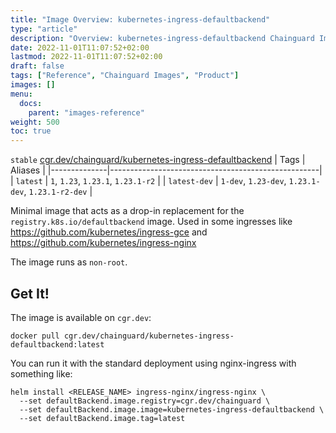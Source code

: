 ```yaml
---
title: "Image Overview: kubernetes-ingress-defaultbackend"
type: "article"
description: "Overview: kubernetes-ingress-defaultbackend Chainguard Images"
date: 2022-11-01T11:07:52+02:00
lastmod: 2022-11-01T11:07:52+02:00
draft: false
tags: ["Reference", "Chainguard Images", "Product"]
images: []
menu:
  docs:
    parent: "images-reference"
weight: 500
toc: true
---
```


`stable` [cgr.dev/chainguard/kubernetes-ingress-defaultbackend](https://github.com/chainguard-images/images/tree/main/images/kubernetes-ingress-defaultbackend)
| Tags         | Aliases                                            |
|--------------|----------------------------------------------------|
| `latest`     | `1`, `1.23`, `1.23.1`, `1.23.1-r2`                 |
| `latest-dev` | `1-dev`, `1.23-dev`, `1.23.1-dev`, `1.23.1-r2-dev` |



Minimal image that acts as a drop-in replacement for the `registry.k8s.io/defaultbackend` image. Used in some ingresses like https://github.com/kubernetes/ingress-gce and https://github.com/kubernetes/ingress-nginx

The image runs as `non-root`.

## Get It!

The image is available on `cgr.dev`:

```
docker pull cgr.dev/chainguard/kubernetes-ingress-defaultbackend:latest
```

You can run it with the standard deployment using nginx-ingress with something like:

```
helm install <RELEASE_NAME> ingress-nginx/ingress-nginx \
  --set defaultBackend.image.registry=cgr.dev/chainguard \
  --set defaultBackend.image.image=kubernetes-ingress-defaultbackend \
  --set defaultBackend.image.tag=latest
```

